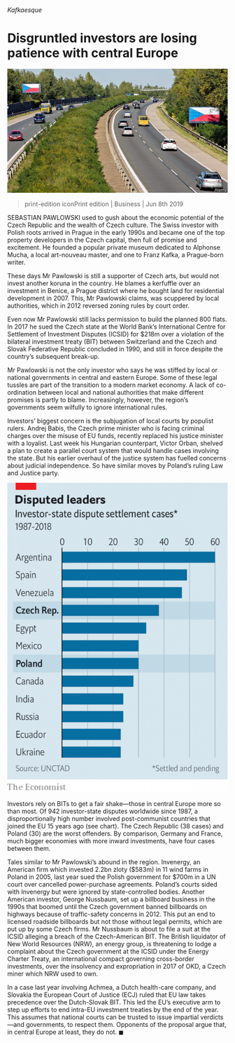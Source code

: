 ###### Kafkaesque

# Disgruntled investors are losing patience with central Europe 

![image](images/20190608_wbp502.jpg) 

> print-edition iconPrint edition | Business | Jun 8th 2019 

SEBASTIAN PAWLOWSKI used to gush about the economic potential of the Czech Republic and the wealth of Czech culture. The Swiss investor with Polish roots arrived in Prague in the early 1990s and became one of the top property developers in the Czech capital, then full of promise and excitement. He founded a popular private museum dedicated to Alphonse Mucha, a local art-nouveau master, and one to Franz Kafka, a Prague-born writer. 

These days Mr Pawlowski is still a supporter of Czech arts, but would not invest another koruna in the country. He blames a kerfuffle over an investment in Benice, a Prague district where he bought land for residential development in 2007. This, Mr Pawlowski claims, was scuppered by local authorities, which in 2012 reversed zoning rules by court order. 

Even now Mr Pawlowski still lacks permission to build the planned 800 flats. In 2017 he sued the Czech state at the World Bank’s International Centre for Settlement of Investment Disputes (ICSID) for $218m over a violation of the bilateral investment treaty (BIT) between Switzerland and the Czech and Slovak Federative Republic concluded in 1990, and still in force despite the country’s subsequent break-up. 

Mr Pawlowski is not the only investor who says he was stiffed by local or national governments in central and eastern Europe. Some of these legal tussles are part of the transition to a modern market economy. A lack of co-ordination between local and national authorities that make different promises is partly to blame. Increasingly, however, the region’s governments seem wilfully to ignore international rules. 

Investors’ biggest concern is the subjugation of local courts by populist rulers. Andrej Babis, the Czech prime minister who is facing criminal charges over the misuse of EU funds, recently replaced his justice minister with a loyalist. Last week his Hungarian counterpart, Victor Orban, shelved a plan to create a parallel court system that would handle cases involving the state. But his earlier overhaul of the justice system has fuelled concerns about judicial independence. So have similar moves by Poland’s ruling Law and Justice party. 

![image](images/20190608_WBC193.png) 

Investors rely on BITs to get a fair shake—those in central Europe more so than most. Of 942 investor-state disputes worldwide since 1987, a disproportionally high number involved post-communist countries that joined the EU 15 years ago (see chart). The Czech Republic (38 cases) and Poland (30) are the worst offenders. By comparison, Germany and France, much bigger economies with more inward investments, have four cases between them. 

Tales similar to Mr Pawlowski’s abound in the region. Invenergy, an American firm which invested 2.2bn zloty ($583m) in 11 wind farms in Poland in 2005, last year sued the Polish government for $700m in a UN court over cancelled power-purchase agreements. Poland’s courts sided with Invenergy but were ignored by state-controlled bodies. Another American investor, George Nussbaum, set up a billboard business in the 1990s that boomed until the Czech government banned billboards on highways because of traffic-safety concerns in 2012. This put an end to licensed roadside billboards but not those without legal permits, which are put up by some Czech firms. Mr Nussbaum is about to file a suit at the ICSID alleging a breach of the Czech-American BIT. The British liquidator of New World Resources (NRW), an energy group, is threatening to lodge a complaint about the Czech government at the ICSID under the Energy Charter Treaty, an international compact governing cross-border investments, over the insolvency and expropriation in 2017 of OKD, a Czech miner which NRW used to own. 

In a case last year involving Achmea, a Dutch health-care company, and Slovakia the European Court of Justice (ECJ) ruled that EU law takes precedence over the Dutch-Slovak BIT. This led the EU’s executive arm to step up efforts to end intra-EU investment treaties by the end of the year. This assumes that national courts can be trusted to issue impartial verdicts—and governments, to respect them. Opponents of the proposal argue that, in central Europe at least, they do not. ◼ 

